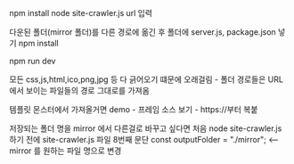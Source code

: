 npm install
node site-crawler.js
url 입력

다운된 폴더(mirror 폴더)를 다른 경로에 옮긴 후 폴더에 server.js, package.json 넣기
npm install

npm run dev

모든 css,js,html,ico,png,jpg 등 다 긁어오기 떄문에 오래걸림 - 폴더 경로들은 URL에서 보이는 파일들의 경로 그대로를 가져옴 

템플릿 몬스터에서 가져올거면 demo - 프레임 소스 보기 - https://부터 복붙

저장되는 폴더 명을 mirror 에서 다른걸로 바꾸고 싶다면 처음 node site-crawler.js 하기 전에 site-crawler.js 파일 8번째 문단 const outputFolder = "./mirror"; <-- mirror 를 원하는 파일 명으로 변경
